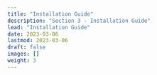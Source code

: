 ```yaml
---
title: "Installation Guide"
description: "Section 3 - Installation Guide"
lead: "Installation Guide"
date: 2023-03-06
lastmod: 2023-03-06
draft: false
images: []
weight: 3
---
```

